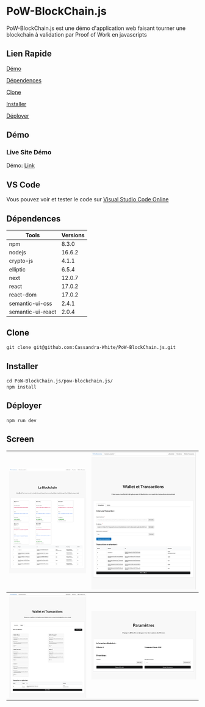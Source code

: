 # PoW-BlockChain.js
PoW-BlockChain.js est une démo d'application web faisant tourner une blockchain à validation par Proof of Work en javascripts

##  Lien Rapide

[Démo](#démo)

[Dépendences](#dépendences)

[Clone](#clone)

[Installer](#installer)

[Déployer](#déployer)


## Démo

### Live Site Démo

Démo: [Link](https://pow-blockchain-js.vercel.app/)


 ## VS Code 
 
 Vous pouvez voir et tester le code sur [Visual Studio Code Online](https://github.dev/Cassandra-White/PoW-BlockChain.js)

## Dépendences

    
| Tools                      | Versions |
| -------------------------  | -------- |
| npm                        | 8.3.0    |
| nodejs                     | 16.6.2   |
| crypto-js                  | 4.1.1    |
| elliptic                   | 6.5.4    |
| next                       | 12.0.7   |
| react                      | 17.0.2   |
| react-dom                  | 17.0.2   |
| semantic-ui-css            | 2.4.1    |
| semantic-ui-react          | 2.0.4    |


## Clone

```
git clone git@github.com:Cassandra-White/PoW-BlockChain.js.git
```

## Installer

```
cd PoW-BlockChain.js/pow-blockchain.js/
npm install
```

## Déployer

```
npm run dev
```

## Screen

| ![Blockchain](https://github.com/Cassandra-White/PoW-BlockChain.js/blob/main/images/1.blockchainExemple.png?raw=true) | ![Transaction](https://github.com/Cassandra-White/PoW-BlockChain.js/blob/main/images/2.transactionExemple.png?raw=true) |
| ------------ | ------------- |
| ![Wallets](https://github.com/Cassandra-White/PoW-BlockChain.js/blob/main/images/3.walletExemple.png?raw=true) | ![Params](https://github.com/Cassandra-White/PoW-BlockChain.js/blob/main/images/4.paramsExemple.png?raw=true) |
 
